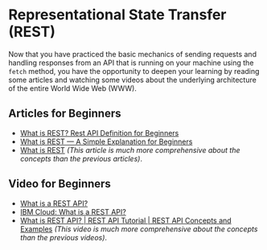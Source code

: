 # Representational State Transfer (REST)

Now that you have practiced the basic mechanics of sending requests and handling responses from an API that is running on your machine using the `fetch` method, you have the opportunity to deepen your learning by reading some articles and watching some videos about the underlying architecture of the entire World Wide Web (WWW).

## Articles for Beginners

* [What is REST? Rest API Definition for Beginners](https://www.freecodecamp.org/news/what-is-rest-rest-api-definition-for-beginners/)
* [What is REST — A Simple Explanation for Beginners](https://medium.com/extend/what-is-rest-a-simple-explanation-for-beginners-part-1-introduction-b4a072f8740f)
* [What is REST](https://restfulapi.net/) _(This article is much more comprehensive about the concepts than the previous articles)_.

## Video for Beginners

* [What is a REST API?](https://www.youtube.com/watch?v=SLwpqD8n3d0)
* [IBM Cloud: What is a REST API?](https://www.youtube.com/watch?v=lsMQRaeKNDk)
* [What is REST API? | REST API Tutorial | REST API Concepts and Examples](https://www.youtube.com/watch?v=rtWH70_MMHM) _(This video is much more comprehensive about the concepts than the previous videos)_.
